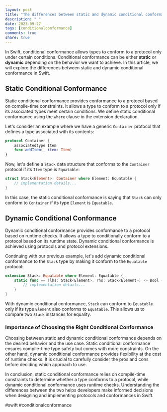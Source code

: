 ```yaml
---
layout: post
title: "The differences between static and dynamic conditional conformance in Swift"
description: " "
date: 2023-09-27
tags: [conditionalconformance]
comments: true
share: true
---
```


In Swift, conditional conformance allows types to conform to a protocol only under certain conditions. Conditional conformance can be either **static** or **dynamic** depending on the behavior we want to achieve. In this article, we will explore the differences between static and dynamic conditional conformance in Swift.

## Static Conditional Conformance

Static conditional conformance provides conformance to a protocol based on compile-time constraints. It allows a type to conform to a protocol only if its associated types meet certain conditions. We define static conditional conformance using the `where` clause in the extension declaration.

Let's consider an example where we have a generic `Container` protocol that defines a type associated with its contents:

```swift
protocol Container {
    associatedtype Item
    func addItem(_ item: Item)
}
```

Now, let's define a `Stack` data structure that conforms to the `Container` protocol if its `Item` type is `Equatable`:

```swift
struct Stack<Element>: Container where Element: Equatable {
    // implementation details...
}
```

In this case, the static conditional conformance is saying that `Stack` can only conform to `Container` if its type `Element` is `Equatable`.

## Dynamic Conditional Conformance

Dynamic conditional conformance provides conformance to a protocol based on runtime checks. It allows a type to conditionally conform to a protocol based on its runtime state. Dynamic conditional conformance is achieved using protocols and protocol extensions.

Continuing with our previous example, let's add dynamic conditional conformance to the `Stack` type by making it conform to the `Equatable` protocol:

```swift
extension Stack: Equatable where Element: Equatable {
    static func == (lhs: Stack<Element>, rhs: Stack<Element>) -> Bool {
        // implementation details...
    }
}
```

With dynamic conditional conformance, `Stack` can conform to `Equatable` only if its type `Element` also conforms to `Equatable`. This allows us to compare two `Stack` instances for equality.

### Importance of Choosing the Right Conditional Conformance

Choosing between static and dynamic conditional conformance depends on the desired behavior and the use case. Static conditional conformance ensures compile-time type safety but comes with more constraints. On the other hand, dynamic conditional conformance provides flexibility at the cost of runtime checks. It is crucial to carefully consider the pros and cons before deciding which approach to use.

In conclusion, static conditional conformance relies on compile-time constraints to determine whether a type conforms to a protocol, while dynamic conditional conformance uses runtime checks. Understanding the differences between the two helps developers make informed decisions when designing and implementing protocols and conformances in Swift.

#swift #conditionalconformance